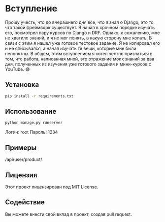 # Вступление
Прошу учесть, что до вчерашнего дня все, что я знал о Django, это то, что такой фреймворк существует. Я начал в срочном порядке изучать его, посмотрел пару курсов по Django и DRF. Однако, к сожалению, мне не хватило знаний, и я не мог понять, в какую сторону мне копать. В связи с этим я нашел уже готовое тестовое задание. Я не копировал его и не списывался, а начал изучать те вещи, которые мне были непонятны. В общем, этим вступлением я хотел честно признаться в том, что работа, написанная мной, это отражение моих знаний за два дня, полученных из изучения уже готового задания и мини-курсов с YouTube. 😄

## Установка

```sh
pip install -r requirements.txt
```

## Использование

```sh
python manage.py runserver
```

Логин: root
Пароль: 1234

## Примеры

/api/user/product/

## Лицензия

Этот проект лицензирован под MIT License.

## Содействие

Вы можете внести свой вклад в проект, создав pull request.


